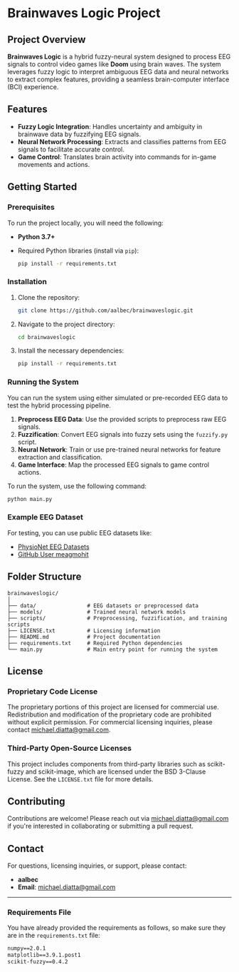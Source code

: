 # Brainwaves Logic Project

## Project Overview

**Brainwaves Logic** is a hybrid fuzzy-neural system designed to process EEG signals to control video games like **Doom** using brain waves. The system leverages fuzzy logic to interpret ambiguous EEG data and neural networks to extract complex features, providing a seamless brain-computer interface (BCI) experience.

## Features

- **Fuzzy Logic Integration**: Handles uncertainty and ambiguity in brainwave data by fuzzifying EEG signals.
- **Neural Network Processing**: Extracts and classifies patterns from EEG signals to facilitate accurate control.
- **Game Control**: Translates brain activity into commands for in-game movements and actions.
  
## Getting Started

### Prerequisites

To run the project locally, you will need the following:

- **Python 3.7+**
- Required Python libraries (install via `pip`):

  ```bash
  pip install -r requirements.txt
  ```

### Installation

1. Clone the repository:

   ```bash
   git clone https://github.com/aalbec/brainwaveslogic.git
   ```

2. Navigate to the project directory:

   ```bash
   cd brainwaveslogic
   ```

3. Install the necessary dependencies:

   ```bash
   pip install -r requirements.txt
   ```

### Running the System

You can run the system using either simulated or pre-recorded EEG data to test the hybrid processing pipeline.

1. **Preprocess EEG Data**: Use the provided scripts to preprocess raw EEG signals.
2. **Fuzzification**: Convert EEG signals into fuzzy sets using the `fuzzify.py` script.
3. **Neural Network**: Train or use pre-trained neural networks for feature extraction and classification.
4. **Game Interface**: Map the processed EEG signals to game control actions.

To run the system, use the following command:

```bash
python main.py
```

### Example EEG Dataset

For testing, you can use public EEG datasets like:

- [PhysioNet EEG Datasets](https://physionet.org/content/eegmmidb/1.0.0/)
- [GitHub User meagmohit](https://github.com/meagmohit/EEG-Datasets#eeg-datasets)

## Folder Structure

```
brainwaveslogic/
│
├── data/                # EEG datasets or preprocessed data
├── models/              # Trained neural network models
├── scripts/             # Preprocessing, fuzzification, and training scripts
├── LICENSE.txt          # Licensing information
├── README.md            # Project documentation
├── requirements.txt     # Required Python dependencies
└── main.py              # Main entry point for running the system
```

## License

### Proprietary Code License

The proprietary portions of this project are licensed for commercial use. Redistribution and modification of the proprietary code are prohibited without explicit permission. For commercial licensing inquiries, please contact <michael.diatta@gmail.com>.

### Third-Party Open-Source Licenses

This project includes components from third-party libraries such as scikit-fuzzy and scikit-image, which are licensed under the BSD 3-Clause License. See the `LICENSE.txt` file for more details.

## Contributing

Contributions are welcome! Please reach out via <michael.diatta@gmail.com> if you're interested in collaborating or submitting a pull request.

## Contact

For questions, licensing inquiries, or support, please contact:

- **aalbec**
- **Email**: <michael.diatta@gmail.com>

---

### Requirements File

You have already provided the requirements as follows, so make sure they are in the `requirements.txt` file:

```txt
numpy==2.0.1
matplotlib==3.9.1.post1
scikit-fuzzy==0.4.2
```
